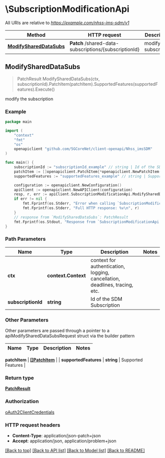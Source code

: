 # \SubscriptionModificationApi

All URIs are relative to *https://example.com/nhss-ims-sdm/v1*

Method | HTTP request | Description
------------- | ------------- | -------------
[**ModifySharedDataSubs**](SubscriptionModificationApi.md#ModifySharedDataSubs) | **Patch** /shared-data-subscriptions/{subscriptionId} | modify the subscription



## ModifySharedDataSubs

> PatchResult ModifySharedDataSubs(ctx, subscriptionId).PatchItem(patchItem).SupportedFeatures(supportedFeatures).Execute()

modify the subscription

### Example

```go
package main

import (
    "context"
    "fmt"
    "os"
    openapiclient "github.com/5GCoreNet/client-openapi/Nhss_imsSDM"
)

func main() {
    subscriptionId := "subscriptionId_example" // string | Id of the SDM Subscription
    patchItem := []openapiclient.PatchItem{*openapiclient.NewPatchItem(*openapiclient.NewPatchOperation(), "Path_example")} // []PatchItem | 
    supportedFeatures := "supportedFeatures_example" // string | Supported Features (optional)

    configuration := openapiclient.NewConfiguration()
    apiClient := openapiclient.NewAPIClient(configuration)
    resp, r, err := apiClient.SubscriptionModificationApi.ModifySharedDataSubs(context.Background(), subscriptionId).PatchItem(patchItem).SupportedFeatures(supportedFeatures).Execute()
    if err != nil {
        fmt.Fprintf(os.Stderr, "Error when calling `SubscriptionModificationApi.ModifySharedDataSubs``: %v\n", err)
        fmt.Fprintf(os.Stderr, "Full HTTP response: %v\n", r)
    }
    // response from `ModifySharedDataSubs`: PatchResult
    fmt.Fprintf(os.Stdout, "Response from `SubscriptionModificationApi.ModifySharedDataSubs`: %v\n", resp)
}
```

### Path Parameters


Name | Type | Description  | Notes
------------- | ------------- | ------------- | -------------
**ctx** | **context.Context** | context for authentication, logging, cancellation, deadlines, tracing, etc.
**subscriptionId** | **string** | Id of the SDM Subscription | 

### Other Parameters

Other parameters are passed through a pointer to a apiModifySharedDataSubsRequest struct via the builder pattern


Name | Type | Description  | Notes
------------- | ------------- | ------------- | -------------

 **patchItem** | [**[]PatchItem**](PatchItem.md) |  | 
 **supportedFeatures** | **string** | Supported Features | 

### Return type

[**PatchResult**](PatchResult.md)

### Authorization

[oAuth2ClientCredentials](../README.md#oAuth2ClientCredentials)

### HTTP request headers

- **Content-Type**: application/json-patch+json
- **Accept**: application/json, application/problem+json

[[Back to top]](#) [[Back to API list]](../README.md#documentation-for-api-endpoints)
[[Back to Model list]](../README.md#documentation-for-models)
[[Back to README]](../README.md)

